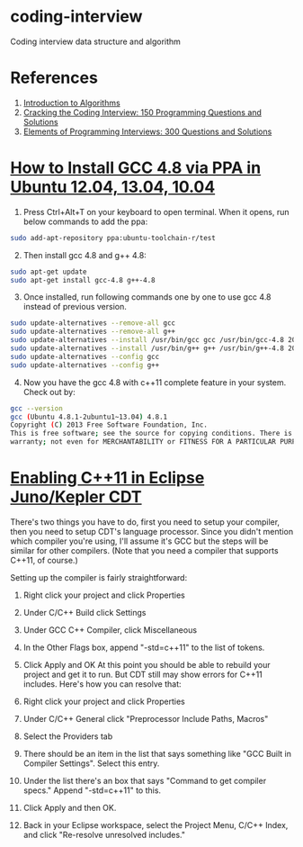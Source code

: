 coding-interview
================
Coding interview data structure and algorithm

References
================
1. [Introduction to Algorithms](http://www.amazon.com/Introduction-Algorithms-Thomas-H-Cormen/dp/0262033844/ref=sr_1_1?s=books&ie=UTF8&qid=1388838368&sr=1-1)
2. [Cracking the Coding Interview: 150 Programming Questions and Solutions](http://www.amazon.com/Cracking-Coding-Interview-Programming-Questions/dp/098478280X/ref=sr_1_1?s=books&ie=UTF8&qid=1388838468&sr=1-1)
3. [Elements of Programming Interviews: 300 Questions and Solutions](http://www.amazon.com/Elements-Programming-Interviews-Questions-Solutions/dp/1479274836/ref=sr_1_4?s=books&ie=UTF8&qid=1388838468&sr=1-4)

[How to Install GCC 4.8 via PPA in Ubuntu 12.04, 13.04, 10.04](http://ubuntuhandbook.org/index.php/2013/08/install-gcc-4-8-via-ppa-in-ubuntu-12-04-13-04/)
============================================================
1. Press Ctrl+Alt+T on your keyboard to open terminal. When it opens, run below commands to add the ppa:
```bash
sudo add-apt-repository ppa:ubuntu-toolchain-r/test
```

2. Then install gcc 4.8 and g++ 4.8:
```bash
sudo apt-get update
sudo apt-get install gcc-4.8 g++-4.8
```

3. Once installed, run following commands one by one to use gcc 4.8 instead of previous version.
```bash
sudo update-alternatives --remove-all gcc 
sudo update-alternatives --remove-all g++
sudo update-alternatives --install /usr/bin/gcc gcc /usr/bin/gcc-4.8 20
sudo update-alternatives --install /usr/bin/g++ g++ /usr/bin/g++-4.8 20
sudo update-alternatives --config gcc
sudo update-alternatives --config g++
```

4. Now you have the gcc 4.8 with c++11 complete feature in your system. Check out by:
```bash
gcc --version
gcc (Ubuntu 4.8.1-2ubuntu1~13.04) 4.8.1
Copyright (C) 2013 Free Software Foundation, Inc.
This is free software; see the source for copying conditions. There is NO
warranty; not even for MERCHANTABILITY or FITNESS FOR A PARTICULAR PURPOSE.
```

[Enabling C++11 in Eclipse Juno/Kepler CDT](http://stackoverflow.com/questions/17457069/enabling-c11-in-eclipse-juno-kepler-cdt)
=========================================
There's two things you have to do, first you need to setup your compiler, then you need to setup CDT's language processor. Since you didn't mention which compiler you're using, I'll assume it's GCC but the steps will be similar for other compilers. (Note that you need a compiler that supports C++11, of course.)

Setting up the compiler is fairly straightforward:

1. Right click your project and click Properties
2. Under C/C++ Build click Settings
3. Under GCC C++ Compiler, click Miscellaneous
4. In the Other Flags box, append "-std=c++11" to the list of tokens.
5. Click Apply and OK
At this point you should be able to rebuild your project and get it to run. But CDT still may show errors for C++11 includes. Here's how you can resolve that:

1. Right click your project and click Properties
2. Under C/C++ General click "Preprocessor Include Paths, Macros"
3. Select the Providers tab
4. There should be an item in the list that says something like "GCC Built in Compiler Settings". Select this entry.
5. Under the list there's an box that says "Command to get compiler specs." Append "-std=c++11" to this.
6. Click Apply and then OK.
7. Back in your Eclipse workspace, select the Project Menu, C/C++ Index, and click "Re-resolve unresolved includes."
